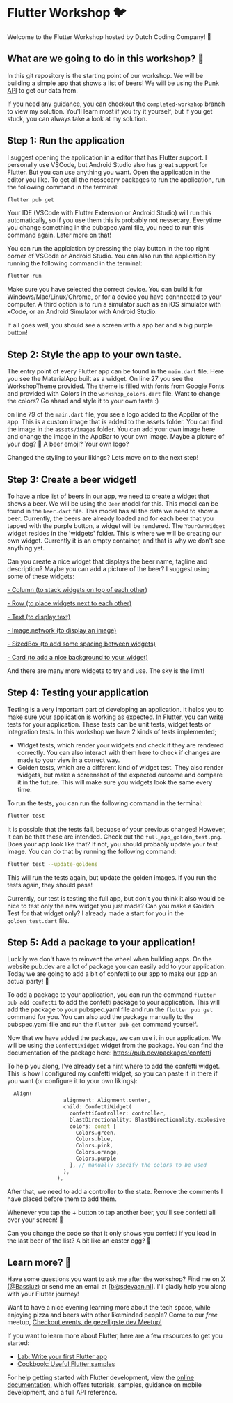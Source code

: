 # Flutter Workshop 🐦

Welcome to the Flutter Workshop hosted by Dutch Coding Company! 🚀

## What are we going to do in this workshop? 🤔

In this git repository is the starting point of our workshop. We will be building a simple app that shows a list of beers! We will be using the [Punk API](https://punkapi.com/documentation/v2) to get our data from.

If you need any guidance, you can checkout the `completed-workshop` branch to view my solution. You'll learn most if you try it yourself, but if you get stuck, you can always take a look at my solution.

## Step 1: Run the application

I suggest opening the application in a editor that has Flutter support. I personally use VSCode, but Android Studio also has great support for Flutter. But you can use anything you want. Open the application in the editor you like. To get all the nessecary packages to run the application, run the following command in the terminal:

```bash
flutter pub get
```
Your IDE (VSCode with Flutter Extension or Android Studio) will run this automatically, so if you use them this is probably not nessecary. Everytime you change something in the pubspec.yaml file, you need to run this command again. Later more on that!

You can run the applciation by pressing the play button in the top right corner of VSCode or Android Studio. You can also run the application by running the following command in the terminal:

```bash
flutter run
```

Make sure you have selected the correct device. You can build it for Windows/Mac/Linux/Chrome, or for a device you have connnected to your computer. A third option is to run a simulator such as an iOS simulator with xCode, or an Android Simulator with Android Studio.

If all goes well, you should see a screen with a app bar and a big purple button!

## Step 2: Style the app to your own taste.
The entry point of every Flutter app can be found in the `main.dart` file. Here you see the MaterialApp built as a widget. On line 27 you see the WorkshopTheme provided. The theme is filled with fonts from Google Fonts and provided with Colors in the `workshop_colors.dart` file. Want to change the colors? Go ahead and style it to your own taste :)

on line 79 of the `main.dart` file, you see a logo added to the AppBar of the app. This is a custom image that is added to the assets folder. You can find the image in the `assets/images` folder. You can add your own image here and change the image in the AppBar to your own image. Maybe a picture of your dog? 🐶 A beer emoji? Your own logo?

Changed the styling to your likings? Lets move on to the next step!

## Step 3: Create a beer widget!

To have a nice list of beers in our app, we need to create a widget that shows a beer. We will be using the `Beer` model for this. This model can be found in the `beer.dart` file. This model has all the data we need to show a beer. Currently, the beers are already loaded and for each beer that you tapped with the purple button, a widget will be rendered. The `YourOwnWidget` widget resides in the 'widgets' folder. This is where we will be creating our own widget. Currently it is an empty container, and that is why we don't see anything yet.

Can you create a nice widget that displays the beer name, tagline and description? Maybe you can add a picture of the beer? I suggest using some of these widgets:

[- Column (to stack widgets on top of each other)](https://api.flutter.dev/flutter/widgets/Column-class.html)

[- Row (to place widgets next to each other)](https://api.flutter.dev/flutter/widgets/Row-class.html)

[- Text (to display text)](https://api.flutter.dev/flutter/widgets/Text-class.html)

[- Image.network (to display an image)](https://api.flutter.dev/flutter/widgets/Image-class.html)

[- SizedBox (to add some spacing between widgets)](https://api.flutter.dev/flutter/widgets/SizedBox-class.html)

[- Card (to add a nice background to your widget)](https://api.flutter.dev/flutter/material/Card-class.html)


And there are many more widgets to try and use. The sky is the limit!

## Step 4: Testing your application

Testing is a very important part of developing an application. It helps you to make sure your application is working as expected. In Flutter, you can write tests for your application. These tests can be unit tests, widget tests or integration tests. In this workshop we have 2 kinds of tests implemented;
- Widget tests, which render your widgets and check if they are rendered correctly. You can also interact with them here to check if changes are made to your view in a correct way.
- Golden tests, which are a different kind of widget test. They also render widgets, but make a screenshot of the expected outcome and compare it in the future. This will make sure you widgets look the same every time.

To run the tests, you can run the following command in the terminal:

```bash
flutter test
```

It is possible that the tests fail, becuase of your previous changes! However, it can be that these are intended. Check out the `full_app_golden_test.png`. Does your app look like that? If not, you should probably update your test image. You can do that by running the following command:

```bash
flutter test --update-goldens
```

This will run the tests again, but update the golden images. If you run the tests again, they should pass!

Currently, our test is testing the full app, but don't you think it also would be nice to test only the new widget you just made? Can you make a Golden Test for that widget only? I already made a start for you in the `golden_test.dart` file. 

## Step 5: Add a package to your application!

Luckily we don't have to reinvent the wheel when building apps. On the website pub.dev are a lot of package you can easily add to your application. Today we are going to add a bit of confetti to our app to make our app an actual party! 🎉

To add a package to your application, you can run the command `flutter pub add confetti` to add the confetti package to your application. This will add the package to your pubspec.yaml file and run the `flutter pub get` command for you. You can also add the package manually to the pubspec.yaml file and run the `flutter pub get` command yourself.

Now that we have added the package, we can use it in our application. We will be using the `ConfettiWidget` widget from the package. You can find the documentation of the package here: https://pub.dev/packages/confetti

To help you along, I've already set a hint where to add the confetti widget. This is how I configured my confetti widget, so you can paste it in there if you want (or configure it to your own likings):

```dart
  Align(
                  alignment: Alignment.center,
                  child: ConfettiWidget(
                    confettiController: controller,
                    blastDirectionality: BlastDirectionality.explosive, // don't specify a direction, blast randomly
                    colors: const [
                      Colors.green,
                      Colors.blue,
                      Colors.pink,
                      Colors.orange,
                      Colors.purple
                    ], // manually specify the colors to be used
                  ),
                ),
```

After that, we need to add a controller to the state. Remove the comments I have placed before them to add them.

Whenever you tap the + button to tap another beer, you'll see confetti all over your screen! 🎉

Can you change the code so that it only shows you confetti if you load in the last beer of the list? A bit like an easter egg? 🥚


## Learn more? 📕

Have some questions you want to ask me after the workshop? Find me on [X (@Bassiuz)](https://x.com/bassiuz) or send me an email at [b@sdevaan.nl]. I'll gladly help you along with your Flutter journey!

Want to have a nice evening learning more about the tech space, while enjoying pizza and beers with other likeminded people? Come to our *free* meetup, [Checkout.events, de gezelligste dev Meetup!](https://checkout.events/)

If you want to learn more about Flutter, here are a few resources to get you started:

- [Lab: Write your first Flutter app](https://docs.flutter.dev/get-started/codelab)
- [Cookbook: Useful Flutter samples](https://docs.flutter.dev/cookbook)

For help getting started with Flutter development, view the
[online documentation](https://docs.flutter.dev/), which offers tutorials,
samples, guidance on mobile development, and a full API reference.
